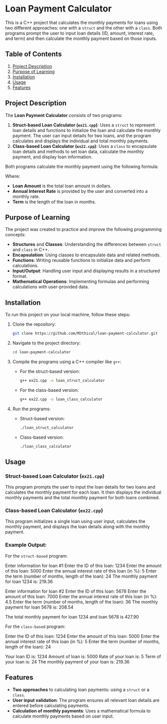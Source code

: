 # Loan Payment Calculator

This is a C++ project that calculates the monthly payments for loans using two different approaches: one with a `struct` and the other with a `class`. Both programs prompt the user to input loan details (ID, amount, interest rate, and term) and then calculate the monthly payment based on those inputs.

## Table of Contents
1. [Project Description](#project-description)
2. [Purpose of Learning](#purpose-of-learning)
3. [Installation](#installation)
4. [Usage](#usage)
5. [Features](#features)
   

## Project Description

The **Loan Payment Calculator** consists of two programs:
1. **Struct-based Loan Calculator (`ex21.cpp`)**: Uses a `struct` to represent loan details and functions to initialize the loan and calculate the monthly payment. The user can input details for two loans, and the program calculates and displays the individual and total monthly payments.
2. **Class-based Loan Calculator (`ex22.cpp`)**: Uses a `class` to encapsulate loan details and methods to set loan data, calculate the monthly payment, and display loan information.

Both programs calculate the monthly payment using the following formula:


Where:
- **Loan Amount** is the total loan amount in dollars.
- **Annual Interest Rate** is provided by the user and converted into a monthly rate.
- **Term** is the length of the loan in months.

## Purpose of Learning

The project was created to practice and improve the following programming concepts:
- **Structures** and **Classes**: Understanding the differences between `struct` and `class` in C++.
- **Encapsulation**: Using classes to encapsulate data and related methods.
- **Functions**: Writing reusable functions to initialize data and perform calculations.
- **Input/Output**: Handling user input and displaying results in a structured format.
- **Mathematical Operations**: Implementing formulas and performing calculations with user-provided data.

## Installation

To run this project on your local machine, follow these steps:

1. Clone the repository:
    ```bash
    git clone https://github.com/M3thical/loan-payment-calculator.git
    ```

2. Navigate to the project directory:
    ```bash
    cd loan-payment-calculator
    ```

3. Compile the programs using a C++ compiler like `g++`:
    - For the struct-based version:
      ```bash
      g++ ex21.cpp -o loan_struct_calculator
      ```
    - For the class-based version:
      ```bash
      g++ ex22.cpp -o loan_class_calculator
      ```

4. Run the programs:
    - Struct-based version:
      ```bash
      ./loan_struct_calculator
      ```
    - Class-based version:
      ```bash
      ./loan_class_calculator
      ```

## Usage

### Struct-based Loan Calculator (`ex21.cpp`)
This program prompts the user to input the loan details for two loans and calculates the monthly payment for each loan. It then displays the individual monthly payments and the total monthly payment for both loans combined.

### Class-based Loan Calculator (`ex22.cpp`)
This program initializes a single loan using user input, calculates the monthly payment, and displays the loan details along with the monthly payment.

### Example Output:

For the `struct-based` program:

Enter information for loan #1 Enter the ID of this loan: 1234 Enter the amount of this loan: 5000 Enter the annual interest rate of this loan (in %): 5 Enter the term (number of months, length of the loan): 24 The monthly payment for loan 1234 is: 219.36

Enter information for loan #2 Enter the ID of this loan: 5678 Enter the amount of this loan: 7000 Enter the annual interest rate of this loan (in %): 4.5 Enter the term (number of months, length of the loan): 36 The monthly payment for loan 5678 is: 208.54

The total monthly payment for loan 1234 and loan 5678 is 427.90


For the `class-based` program:

Enter the ID of this loan: 1234 Enter the amount of this loan: 5000 Enter the annual interest rate of this loan (in %): 5 Enter the term (number of months, length of the loan): 24

Your loan ID is: 1234 Amount of loan is: 5000 Rate of your loan is: 5 Term of your loan is: 24 The monthly payment of your loan is: 219.36


## Features

- **Two approaches** to calculating loan payments: using a `struct` or a `class`.
- **User input validation**: The program ensures all relevant loan details are entered before calculating payments.
- **Calculation of monthly payments**: Uses a mathematical formula to calculate monthly payments based on user input.

